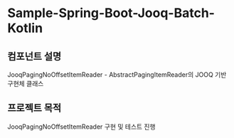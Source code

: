 # Sample-Spring-Boot-Jooq-Batch-Kotlin

## 컴포넌트 설명
JooqPagingNoOffsetItemReader - AbstractPagingItemReader의 JOOQ 기반 구현체 클래스

## 프로젝트 목적
JooqPagingNoOffsetItemReader 구현 및 테스트 진행
